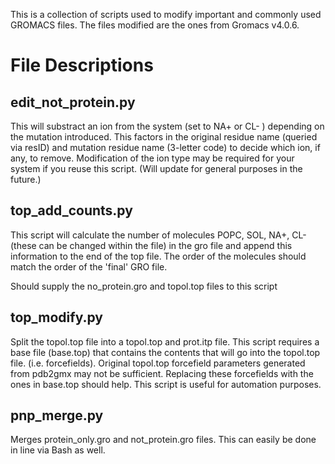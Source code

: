 This is a collection of scripts used to modify important and commonly used GROMACS files. The files modified are the ones from Gromacs v4.0.6.

# File Descriptions

## edit_not_protein.py

This will substract an ion from the system (set to NA+ or CL- ) depending
on the mutation introduced. This factors in the original residue name (queried via resID)
and mutation residue name (3-letter code) to decide which ion, if any, to remove. Modification of the ion type may be required for your system if you reuse this script. (Will update for general purposes in the future.)

## top_add_counts.py

This script will calculate the number of molecules POPC, SOL, NA+, CL- (these can be changed within the file)
in the gro file and append this information to the end of the top file. The order of the molecules should match the order of the 'final' GRO file.

Should supply the no_protein.gro and topol.top files to this script

## top_modify.py

Split the topol.top file into a topol.top and prot.itp file. This script
requires a base file (base.top) that contains the contents that will go into the 
topol.top file. (i.e. forcefields). Original topol.top forcefield 
parameters generated from pdb2gmx may not be sufficient. Replacing these
forcefields with the ones in base.top should help. This script is useful for automation purposes.

## pnp_merge.py

Merges protein_only.gro and not_protein.gro files. This can easily be done in line via Bash as well.

